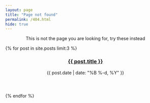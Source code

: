 ```yaml
---
layout: page
title: "Page not found"
permalink: /404.html
hide: true
---
```


<center>This is not the page you are looking for, try these instead</center>   

{% for post in site.posts limit:3 %}
<header class="mini-post">
  <h3>
    <a class="post-link" href="{{ post.url | prepend: site.baseurl }}">
      {{ post.title }}
    </a>
  </h3>
  <span class="meta">
    {{ post.date | date: "%B %-d, %Y" }}
  </span>
</header>
{% endfor %}


